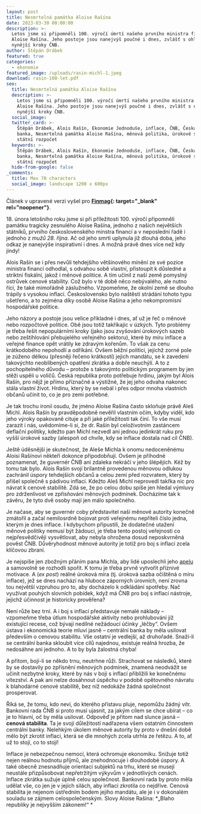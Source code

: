 ```yaml
---
layout: post
title: Nesmrtelná památka Aloise Rašína
date: 2023-03-30 00:00:00
description: >-
  Letos jsme si připomněli 100. výročí úmrtí našeho prvního ministra financí
  Aloise Rašína. Jeho postoje jsou nanejvýš poučné i dnes, zvlášť s ohledem na
  nynější kroky ČNB.
author: Štěpán Drábek
featured: true
categories:
  - ekonomie
featured_image: /uploads/rasin-michl-1.jpeg
download: rasin-100-let.pdf
seo:
  title: Nesmrtelná památka Aloise Rašína
  description: >-
    Letos jsme si připomněli 100. výročí úmrtí našeho prvního ministra financí
    Aloise Rašína. Jeho postoje jsou nanejvýš poučné i dnes, zvlášť s ohledem na
    nynější kroky ČNB.
  social_image:
  twitter_card: >-
    Štěpán Drábek, Alois Rašín, Ekonomie Jednoduše, inflace, ČNB, Česká národní
    banka, Nesmrtelná památka Aloise Rašína, měnová politika, úrokové sazby,
    státní rozpočet
  keywords: >-
    Štěpán Drábek, Alois Rašín, Ekonomie Jednoduše, inflace, ČNB, Česká národní
    banka, Nesmrtelná památka Aloise Rašína, měnová politika, úrokové sazby,
    státní rozpočet
  hide-from-google: false
_comments:
  title: Max 70 characters
  social_image: landscape 1200 x 600px
---
```

Článek v upravené verzi vyšel pro&nbsp;**[Finmag](https://finmag.penize.cz/penize/441251-proc-cnb-nezveda-sazby-rasin-by-se-divil-co-jeho-nasledovnici-predvadeji){: target="_blank" rel="noopener"}**.

18\. února letošního roku jsme si při příležitosti 100. výročí připomněli památku tragicky zesnulého Aloise Rašína, jednoho z našich největších státníků, prvního československého minstra financí a v neposlední řadě i jednoho z&nbsp;*mužů 28. října*. Ač od jeho smrti uplynula již dlouhá doba, jeho odkaz je nanejvýše inspirativní i dnes. A možná právě dnes více než kdy jindy!

Alois Rašín se i přes nevůli tehdejšího většinového mínění ze své pozice ministra financí odhodlal, s odvahou sobě vlastní, přistoupit k důsledné a striktní fiskální, jakož i měnové politice. A tím učinil z naší země pomyslný ostrůvek cenové stability. Což bylo v té době něco nebývalého, ale nutno říci, že také mimořádně záslužného. Vzpomeňme, že okolní země se dlouho trápily s vysokou inflací. Československo bylo naštěstí strádání tohoto typu ušetřeno, a to zejména díky osobě Aloise Rašína a jeho nekompromisní hospodářské politice.

Jeho názory a postoje jsou velice příkladné i dnes, ať už je řeč o měnové nebo rozpočtové politice. Obě jsou totiž takříkajíc v úzkých. Tyto problémy je třeba řešit nepopulárními kroky (jako jsou zvyšování úrokových sazeb nebo zeštíhlování přebujelého veřejného sektoru), které by míru inflace a veřejné finance opět vrátily ke zdravým kořenům. To však za cenu krátkodobého nepohodlí a odříkání. Ovšem běžní politici, jejichž zorné pole je zúženo délkou (přesněji řečeno krátkostí) jejich mandátu, se k zavedení takovýchto neoblíbených opatření zkrátka a dobře neuchýlí. A to z pochopitelného důvodu – protože s takovýmto politickým programem by jen stěží uspěli u voličů. Česká republika proto potřebuje hrdinu, jakým byl Alois Rašín, pro nějž je přímo příznačné a výstižné, že jej jeho odvaha nakonec stála vlastní život. Hrdinu, který by se nebál i přes odpor mnoha vlastních občanů učinit to, co je pro zemi potřebné.

Je tak trochu ironií osudu, že jméno Aloise Rašína často skloňuje právě Aleš Michl. Alois Rašín by pravděpodobně nevěřil vlastním očím, kdyby viděl, kdo jeho výroky opakovaně cituje a při jaké příležitosti tak činí. To vše musí zarazit i nás, uvědomíme-li si, že dr. Rašín byl celoživotním zastáncem deflační politiky, kdežto pan Michl nezvedl ani jednou jedinkrát ruku pro vyšší úrokové sazby (alespoň od chvíle, kdy se inflace dostala nad cíl ČNB).

Ještě úděsnější je skutečnost, že Aleše Michla k onomu nedoceněnému Aloisi Rašínovi někteří dokonce připodobňují. Ovšem je příhodné poznamenat, že guvernér ČNB ani zdaleka nekráčí v jeho šlépějích. Kéž by tomu tak bylo. Alois Rašín svojí brilantně provedenou měnovou odlukou zachránil úspory tehdejších občanů a celou zemi před rozvratem, který by přišel společně s pádivou inflací. Kdežto Aleš Michl neprovedl takřka nic pro návrat k cenové stabilitě. Zdá se, že po celou dobu spíše jen hledal výmluvy pro zdrženlivost ve zpřísňování měnových podmínek. Docházíme tak k závěru, že tyto dvě osoby mají jen málo společného.

Je načase, aby se guvernér coby představitel naší měnové autority konečně zmátořil a začal nemilosrdně bojovat proti veřejnému nepříteli číslo jedna, kterým je dnes inflace. I kdybychom připustili, že dodatečné utažení měnové politiky nemusí být žádoucí, je třeba tento postoj veřejnosti co nejpřesvědčivěji vysvětlovat, aby nebyla ohrožena dosud neposkvrněná pověst ČNB. Důvěryhodnost měnové autority je totiž pro boj s inflací zcela klíčovou zbraní.

Je nejspíše jen zbožným přáním pana Michla, aby lidé uposlechli jeho [apelu](https://www.cnb.cz/cs/verejnost/servis-pro-media/autorske-clanky-rozhovory-s-predstaviteli-cnb/Zacneme-sporit.-A-to-hned/) a samovolně se rozhodli spořit. K tomu je třeba prvně vytvořit příznivé motivace. A (*ex post*) reálné úroková míra (tj. úroková sazba očištěná o míru inflace), jež se dnes nachází na hluboce záporných úrovních, není zrovna tou největší vzpruhou pro to, aby docházelo k odkládání spotřeby. Nač využívat pouhých slovních pobídek, když má ČNB pro boj s inflací nástroje, jejichž účinnost je historicky prověřena?

Není růže bez trní. A i boj s inflací představuje nemalé náklady – vzpomeňme třeba útlum hospodářské aktivity nebo prohlubování již existující recese, což bývají nedílné nežádoucí účinky „léčby“. Ovšem ústava i ekonomická teorie mluví jasně – centrální banka by měla usilovat především o cenovou stabilitu. Vše ostatní je vedlejší, až druhořadé. Snaží-li se centrální banka skloubit více cílů najednou, existuje reálná hrozba, že nedosáhne ani jednoho. A to by byla žalostná chyba!

A přitom, bojí-li se někdo trnu, neutrhne růži. Strachovat se následků, které by se dostavily po zpřísnění měnových podmínek, znamená neodvážit se učinit nezbytné kroky, které by nás v boji s inflací přiblížili ke konečnému vítezství. A pak ani nelze dosáhnout úspěchu v podobě opětovného návratu k blahodárné cenové stabilitě, bez níž nedokáže žádná společnost prosperovat.

Říká se, že tomu, kdo neví, do kterého přístavu pluje, nepomůžu žádný vítr. Bankovní rada ČNB si proto musí ujasnit, za jakým cílem se chce ubírat – co je to hlavní, oč by měla usilovat. Odpověď je přitom nad slunce jasná – **cenová stabilita**. Ta je svojí důležitostí nadřazena všem ostatním činnostem centrální banky. Nelehkým úkolem měnové autority by proto v dnešní době mělo být zkrotit inflaci, která se dle mnohých zcela utrhla ze řetězu. A to, ať už to stojí, co to stojí!

Inflace je nebezpečnou nemocí, která ochromuje ekonomiku. Snižuje totiž nejen reálnou hodnotu příjmů, ale znehodnocuje i dlouhodobé úspory. A také obecně znesnadňuje orientaci subjektů na trhu, které se musejí neustále přizpůsobovat nepřetržitým výkyvům v jednotlivých cenách. Inflace zkrátka sužuje úplně celou společnost. Bankovní rada by proto měla udělat vše, co jen je v jejích silách, aby inflaci zkrotila co nejdříve. Cenová stabilita je nejenom ústředním bodem jejího mandátu, ale je i v dokonalém souladu se zájmem celospolečenským. Slovy Aloise Rašína: *„Blaho republiky je nejvyšším zákonem!“ *